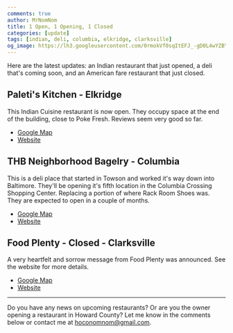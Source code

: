 ```yaml
---
comments: true
author: MrNomNom
title: 1 Open, 1 Opening, 1 Closed
categories: [update]
tags: [indian, deli, columbia, elkridge, clarksville]
og_image: https://lh3.googleusercontent.com/0rmokVf0sqItEFJ_-gD0L4wYZBYioPO8jzC_zco0jB5L0iSAPkmQZxLNSZkxahEOjH3cqZWgfv0XRt61uSEnUI7mILnwF6vw88pRkRiTPbZxHlO7jJCbnVzJbqF3LN0WIel2KuMGKQ=w400
---
```


Here are the latest updates: an Indian restaurant that just opened, a deli that's coming soon, and an American fare restaurant that just closed.

<!--more-->

## Paleti's Kitchen - Elkridge

This Indian Cuisine restaurant is now open. They occupy space at the end of the building, close to Poke Fresh. Reviews seem very good so far.

* [Google Map](https://goo.gl/maps/QTAXcUaGSCVskDas9)
* [Website](https://paletiskitchen.com)


## THB Neighborhood Bagelry - Columbia

This is a deli place that started in Towson and worked it's way down into Baltimore. They'll be opening it's fifth location in the Columbia Crossing Shopping Center. Replacing a portion of where Rack Room Shoes was. They are expected to open in a couple of months.

* [Google Map](https://goo.gl/maps/KgY3xDwbqJLyiaM98)
* [Website](https://www.eatthb.com/)


## Food Plenty - Closed - Clarksville

A very heartfelt and sorrow message from Food Plenty was announced. See the website for more details.

* [Google Map](https://goo.gl/maps/8kntzNHpGAW3BXCQ6)
* [Website](https://foodplenty.com/)


----

Do you have any news on upcoming restaurants? Or are you the owner opening a restaurant in Howard County? Let me know in the comments below or contact me at [hoconomnom@gmail.com](mailto:hoconomnom@gmail.com).

